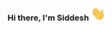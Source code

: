 ### Hi there, I'm Siddesh <img src="https://raw.githubusercontent.com/ABSphreak/ABSphreak/master/gifs/Hi.gif" width="30px"></h1>

<!--
**siddeshbb/siddeshbb** is a ✨ _special_ ✨ repository because its `README.md` (this file) appears on your GitHub profile.

Here are some ideas to get you started:

- 🔭 I’m currently working on ...
- 🌱 I’m currently learning ...
- 👯 I’m looking to collaborate on ...
- 🤔 I’m looking for help with ...
- 💬 Ask me about ...
- 📫 How to reach me: ...
- 😄 Pronouns: ...
- ⚡ Fun fact: ...
Stats : [![Siddesh's Github Stats](https://github-readme-stats.vercel.app/api?username=siddeshbb&show_icons=true&count_private=true)](https://github.com/siddeshbb/github-readme-stats)
-->
